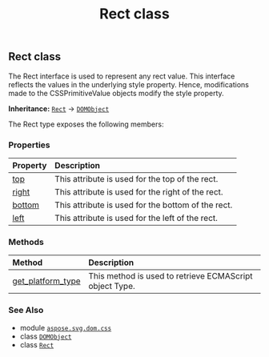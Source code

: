 ﻿---
title: Rect class
second_title: Aspose.SVG for Python via .NET API References
description: 
type: docs
weight: 310
url: /python-net/aspose.svg.dom.css/rect/
is_root: false
---

## Rect class

The Rect interface is used to represent any rect value. This interface reflects the values in the underlying style property. Hence, modifications made to the CSSPrimitiveValue objects modify the style property.



**Inheritance:** [`Rect`](/svg/python-net/aspose.svg.dom.css/rect) → 
[`DOMObject`](/svg/python-net/aspose.svg.dom/domobject)



The Rect type exposes the following members:

### Properties
| Property | Description |
| :- | :- |
| [top](/svg/python-net/aspose.svg.dom.css/rect/top) | This attribute is used for the top of the rect. |
| [right](/svg/python-net/aspose.svg.dom.css/rect/right) | This attribute is used for the right of the rect. |
| [bottom](/svg/python-net/aspose.svg.dom.css/rect/bottom) | This attribute is used for the bottom of the rect. |
| [left](/svg/python-net/aspose.svg.dom.css/rect/left) | This attribute is used for the left of the rect. |


### Methods
| Method | Description |
| :- | :- |
| [get_platform_type](/svg/python-net/aspose.svg.dom.css/rect/get_platform_type/#) | This method is used to retrieve ECMAScript object Type. |



### See Also
* module [`aspose.svg.dom.css`](..)
* class [`DOMObject`](/svg/python-net/aspose.svg.dom/domobject)
* class [`Rect`](/svg/python-net/aspose.svg.dom.css/rect)
